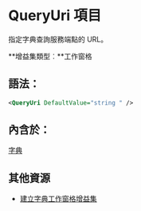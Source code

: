 
# <a name="queryuri-element"></a>QueryUri 項目
指定字典查詢服務端點的 URL。

 **增益集類型︰**工作窗格


## <a name="syntax:"></a>語法：


```XML
<QueryUri DefaultValue="string " />
```


## <a name="contained-in:"></a>內含於：

[字典](../../reference/manifest/dictionary.md)


## <a name="additional-resources"></a>其他資源



- [建立字典工作窗格增益集](../../docs/word/dictionary-task-pane-add-ins.md)
    
